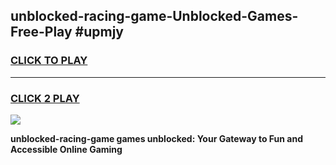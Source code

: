 
## unblocked-racing-game-Unblocked-Games-Free-Play #upmjy
<h3>
<a href="https://us.freeplayer.one?title=unblocked-racing-game&ref=9M">CLICK TO PLAY</a></h3>
<hr>

<h3>
<a href="https://us.freeplayer.one?title=unblocked-racing-game&ref=9M">CLICK 2 PLAY</a>
  
</h3>

<a href="https://us.freeplayer.one?title=unblocked-racing-game&ref=9M"><img src="https://clearcache.store/games.png"></a>


**unblocked-racing-game games unblocked: Your Gateway to Fun and Accessible Online Gaming**
